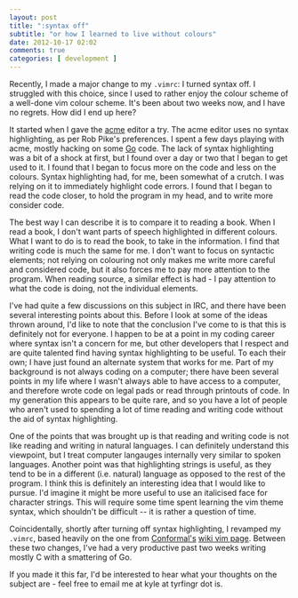 ```yaml
---
layout: post
title: ":syntax off"
subtitle: "or how I learned to live without colours"
date: 2012-10-17 02:02
comments: true
categories: [ development ]
---
```


Recently, I made a major change to my `.vimrc`: I turned syntax off. I
struggled with this choice, since I used to rather enjoy the colour scheme
of a well-done vim colour scheme. It's been about two weeks now, and I
have no regrets. How did I end up here?

It started when I gave the [acme](https://research.swtch.com/acme) editor
a try. The acme editor uses no syntax highlighting, as per Rob Pike's
preferences. I spent a few days playing with acme, mostly hacking on some
[Go](http://golang.org) code. The lack of syntax highlighting was a bit of
a shock at first, but I found over a day or two that I began to get used
to it. I found that I began to focus more on the code and less on the colours.
Syntax highlighting had, for me, been somewhat of a crutch. I was relying on
it to immediately highlight code errors. I found that I began to read the
code closer, to hold the program in my head, and to write more consider code.

The best way I can describe it is to compare it to reading a book. When I
read a book, I don't want parts of speech highlighted in different colours.
What I want to do is to read the book, to take in the information. I find
that writing code is much the same for me. I don't want to focus on syntactic
elements; not relying on colouring not only makes me write more careful and
considered code, but it also forces me to pay more attention to the program.
When reading source, a similar effect is had - I pay attention to what the
code is doing, not the individual elements.

I've had quite a few discussions on this subject in IRC, and there have been
several interesting points about this. Before I look at some of the ideas
thrown around, I'd like to note that the conclusion I've come to is that
this is definitely not for everyone. I happen to be at a point in my coding
career where syntax isn't a concern for me, but other developers that I
respect and are quite talented find having syntax highlighting to be useful.
To each their own; I have just found an alternate system that works for me.
Part of my background is not always coding on a computer; there have been
several points in my life where I wasn't always able to have access to a
computer, and therefore wrote code on legal pads or read through printouts
of code. In my generation this appears to be quite rare, and so you have a
lot of people who aren't used to spending a lot of time reading and writing
code without the aid of syntax highlighting.

One of the points that was brought up is that reading and writing code is
not like reading and writing in natural languages. I can definitely understand
this viewpoint, but I treat computer langauges internally very similar to
spoken languages. Another point was that highlighting strings is useful, as
they tend to be in a different (i.e. natural) language as opposed to the rest
of the program. I think this is definitely an interesting idea that I would
like to pursue. I'd imagine it might be more useful to use an italicised face 
for character strings. This will require some time spent learning the vim
theme syntax, which shouldn't be difficult -- it is rather a question of time.

Coincidentally, shortly after turning off syntax highlighting, I revamped my
`.vimrc`, based heavily on the one from [Conformal's](https://www.conformal.com)
[wiki vim page](https://opensource.conformal.com/wiki/vim). Between these two
changes, I've had a very productive past two weeks writing mostly C with a
smattering of Go.

If you made it this far, I'd be interested to hear what your thoughts on the
subject are - feel free to email me at kyle at tyrfingr dot is.
